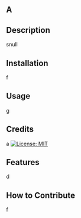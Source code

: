 ## A

## Description
snull
## Installation
f
## Usage
g
## Credits
a
[![License: MIT](https://img.shields.io/badge/License-MIT-yellow.svg)](https://opensource.org/licenses/MIT)

## Features
d
## How to Contribute
f